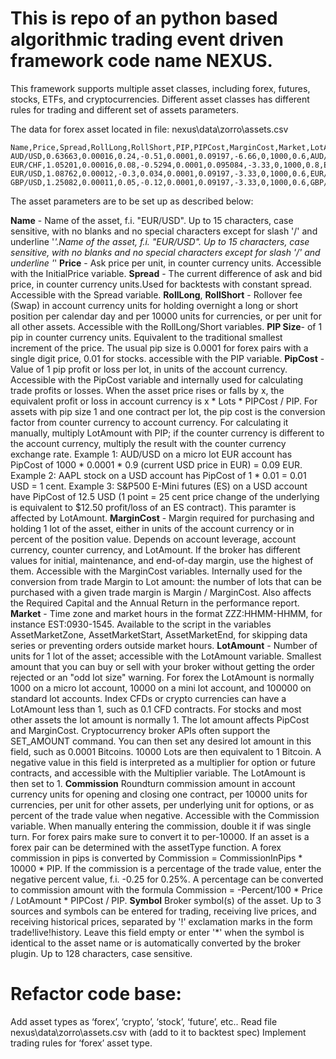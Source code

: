 
# This is repo of an python based algorithmic trading event driven framework code name NEXUS.

This framework supports multiple asset classes, including forex, futures, stocks, ETFs, and cryptocurrencies.
Different asset classes has different rules for trading and different set of assets parameters.

The data for forex asset located in file: nexus\data\zorro\assets.csv
```
Name,Price,Spread,RollLong,RollShort,PIP,PIPCost,MarginCost,Market,LotAmount,Commission,Symbol
AUD/USD,0.63663,0.00016,0.24,-0.51,0.0001,0.09197,-6.66,0,1000,0.6,AUD/USD
EUR/CHF,1.05201,0.00016,0.08,-0.5294,0.0001,0.095084,-3.33,0,1000,0.8,EUR/CHF
EUR/USD,1.08762,0.00012,-0.3,0.034,0.0001,0.09197,-3.33,0,1000,0.6,EUR/USD
GBP/USD,1.25082,0.00011,0.05,-0.12,0.0001,0.09197,-3.33,0,1000,0.6,GBP/USD
```
The asset parameters are to be set up as described below:

**Name** - Name of the asset, f.i. "EUR/USD". Up to 15 characters, case sensitive, with no blanks and no special characters except for slash '/' and underline '_'.Name of the asset, f.i. "EUR/USD". Up to 15 characters, case sensitive, with no blanks and no special characters except for slash '/' and underline '_'
**Price** - Ask price per unit, in counter currency units. Accessible with the InitialPrice variable.
**Spread** - The current difference of ask and bid price, in counter currency units.Used for backtests with constant spread. Accessible with the Spread variable.
**RollLong**, **RollShort** - Rollover fee (Swap) in account currency units for holding overnight a long or short position per calendar day and per 10000 units for currencies, or per unit for all other assets. Accessible with the RollLong/Short variables.
**PIP Size**-  of 1 pip in counter currency units. Equivalent to the traditional smallest increment of the price. The usual pip size is 0.0001 for forex pairs with a single digit price, 0.01 for stocks. accessible with the PIP variable.
**PipCost** - Value of 1 pip profit or loss per lot, in units of the account currency. Accessible with the PipCost variable and internally used for calculating trade profits or losses. When the asset price rises or falls by x, the equivalent profit or loss in account currency is x * Lots * PIPCost / PIP. For assets with pip size 1 and one contract per lot, the pip cost is the conversion factor from counter currency to account currency. For calculating it manually, multiply LotAmount with PIP; if the counter currency is different to the account currency, multiply the result with the counter currency exchange rate. Example 1: AUD/USD on a micro lot EUR account has PipCost of 1000 * 0.0001 * 0.9 (current USD price in EUR) = 0.09 EUR. Example 2: AAPL stock on a USD account has PipCost of 1 * 0.01 = 0.01 USD = 1 cent. Example 3: S&P500 E-Mini futures (ES) on a USD account have PipCost of 12.5 USD (1 point = 25 cent price change of the underlying is equivalent to $12.50 profit/loss of an ES contract). This paramter is affected by LotAmount.
**MarginCost** - Margin required for purchasing and holding 1 lot of the asset, either in units of the account currency or in percent of the position value. Depends on account leverage, account currency, counter currency, and LotAmount. If the broker has different values for initial, maintenance, and end-of-day margin, use the highest of them. Accessible with the MarginCost variables. Internally used for the conversion from trade Margin to Lot amount: the number of lots that can be purchased with a given trade margin is Margin / MarginCost. Also affects the Required Capital and the Annual Return in the performance report. 
**Market** -  Time zone and market hours in the format ZZZ:HHMM-HHMM, for instance EST:0930-1545. Available to the script in the variables AssetMarketZone, AssetMarketStart, AssetMarketEnd, for skipping data series or preventing orders outside market hours.
**LotAmount** - Number of units for 1 lot of the asset; accessible with the LotAmount variable. Smallest amount that you can buy or sell with your broker without getting the order rejected or an "odd lot size" warning. For forex the LotAmount is normally 1000 on a micro lot account, 10000 on a mini lot account, and 100000 on standard lot accounts. Index CFDs or crypto currencies can have a LotAmount less than 1, such as 0.1 CFD contracts. For stocks and most other assets the lot amount is normally 1. The lot amount affects PipCost and MarginCost.
   Cryptocurrency broker APIs often support the SET_AMOUNT command. You can then set any desired lot amount in this field, such as 0.0001 Bitcoins. 10000 Lots are then equivalent to 1 Bitcoin. 
   A negative value in this field is interpreted as a multiplier for option or future contracts, and accessible with the Multiplier variable. The LotAmount is then set to 1. 
**Commission** Roundturn commission amount in account currency units for opening and closing one contract, per 10000 units for currencies, per unit for other assets, per underlying unit for options, or as percent of the trade value when negative. Accessible with the Commission variable. When manually entering the commission, double it if was single turn. For forex pairs make sure to convert it to per-10000. If an asset is a forex pair can be determined with the assetType function. A forex commission in pips is converted by Commission = CommissionInPips * 10000 * PIP.
  If the commission is a percentage of the trade value, enter the negative percent value, f.i. -0.25 for 0.25%. A percentage can be converted to commission amount with the formula Commission = -Percent/100 * Price / LotAmount * PIPCost / PIP.
**Symbol** Broker symbol(s) of the asset. Up to 3 sources and symbols can be entered for trading, receiving live prices, and receiving historical prices, separated by '!' exclamation marks in the form trade!live!history. Leave this field empty or enter '*' when the symbol is identical to the asset name or is automatically converted by the broker plugin. Up to 128 characters, case sensitive.

# Refactor code base:
Add asset types  as ‘forex’, ‘crypto’, ‘stock’, ‘future’, etc..
Read file nexus\data\zorro\assets.csv with (add to it to  backtest spec)
Implement trading rules for ‘forex’  asset type.

